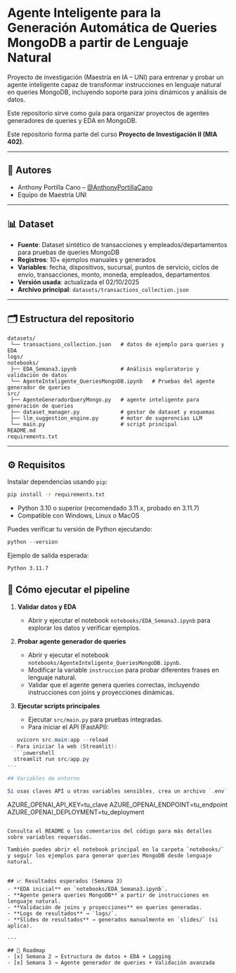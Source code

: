 

# Agente Inteligente para la Generación Automática de Queries MongoDB a partir de Lenguaje Natural

Proyecto de investigación (Maestría en IA – UNI) para entrenar y probar un agente inteligente capaz de transformar instrucciones en lenguaje natural en queries MongoDB, incluyendo soporte para joins dinámicos y análisis de datos.

Este repositorio sirve como guía para organizar proyectos de agentes generadores de queries y EDA en MongoDB.

Este repositorio forma parte del curso **Proyecto de Investigación II (MIA 402)**.

---

## 👥 Autores
- Anthony Portilla Cano – [@AnthonyPortillaCano](https://github.com/AnthonyPortillaCano)
- Equipo de Maestría UNI

---

## 📊 Dataset
- **Fuente**: Dataset sintético de transacciones y empleados/departamentos para pruebas de queries MongoDB
- **Registros**: 10+ ejemplos manuales y generados
- **Variables**: fecha, dispositivos, sucursal, puntos de servicio, ciclos de envío, transacciones, monto, moneda, empleados, departamentos
- **Versión usada**: actualizada el 02/10/2025
- **Archivo principal**: `datasets/transactions_collection.json`

---

## 🗂️ Estructura del repositorio
```
datasets/
 └── transactions_collection.json   # datos de ejemplo para queries y EDA
logs/
notebooks/
 ├── EDA_Semana3.ipynb              # Análisis exploratorio y validación de datos
 └── AgenteInteligente_QueriesMongoDB.ipynb   # Pruebas del agente generador de queries
src/
 ├── AgenteGeneradorQueryMongo.py   # agente inteligente para generación de queries
 ├── dataset_manager.py             # gestor de dataset y esquemas
 ├── llm_suggestion_engine.py       # motor de sugerencias LLM
 └── main.py                        # script principal
README.md
requirements.txt
```

---

## ⚙️ Requisitos
Instalar dependencias usando `pip`:
```bash
pip install -r requirements.txt
```
- Python 3.10 o superior (recomendado 3.11.x, probado en 3.11.7)
- Compatible con Windows, Linux o MacOS

Puedes verificar tu versión de Python ejecutando:
```powershell
python --version
```
Ejemplo de salida esperada:
```
Python 3.11.7
```

## 🚀 Cómo ejecutar el pipeline
1. **Validar datos y EDA**
   - Abrir y ejecutar el notebook `notebooks/EDA_Semana3.ipynb` para explorar los datos y verificar ejemplos.

2. **Probar agente generador de queries**
   - Abrir y ejecutar el notebook `notebooks/AgenteInteligente_QueriesMongoDB.ipynb`.
   - Modificar la variable `instruccion` para probar diferentes frases en lenguaje natural.
   - Validar que el agente genera queries correctas, incluyendo instrucciones con joins y proyecciones dinámicas.

3. **Ejecutar scripts principales**
   - Ejecutar `src/main.py` para pruebas integradas.
   - Para iniciar el API (FastAPI):
  ```powershell
     uvicorn src.main:app --reload
   - Para iniciar la web (Streamlit):
    ```powershell
    streamlit run src/app.py
---

## Variables de entorno

Si usas claves API u otras variables sensibles, crea un archivo `.env` en la raíz del proyecto con el siguiente formato:

```
AZURE_OPENAI_API_KEY=tu_clave
AZURE_OPENAI_ENDPOINT=tu_endpoint
AZURE_OPENAI_DEPLOYMENT=tu_deployment
```

Consulta el README o los comentarios del código para más detalles sobre variables requeridas.

También puedes abrir el notebook principal en la carpeta `notebooks/` y seguir los ejemplos para generar queries MongoDB desde lenguaje natural.


## 📈 Resultados esperados (Semana 3)
- **EDA inicial** en `notebooks/EDA_Semana3.ipynb`.
- **Agente genera queries MongoDB** a partir de instrucciones en lenguaje natural.
- **Validación de joins y proyecciones** en queries generadas.
- **Logs de resultados** → `logs/`.
- **Slides de resultados** → generados manualmente en `slides/` (si aplica).

---

## 📌 Roadmap
- [x] Semana 2 → Estructura de datos + EDA + Logging
- [x] Semana 3 → Agente generador de queries + Validación avanzada